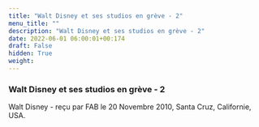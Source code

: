 ```yaml
---
title: "Walt Disney et ses studios en grève - 2"
menu_title: ""
description: "Walt Disney et ses studios en grève - 2"
date: 2022-06-01 06:00:01+00:174
draft: False
hidden: True
weight:
---
```

### Walt Disney et ses studios en grève - 2

Walt Disney - reçu par FAB le 20 Novembre 2010, Santa Cruz, Californie, USA.



